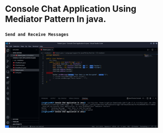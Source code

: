 # Console Chat Application Using Mediator Pattern In java.

### `Send and Receive Messages`

![output](output/screenshot.png)
